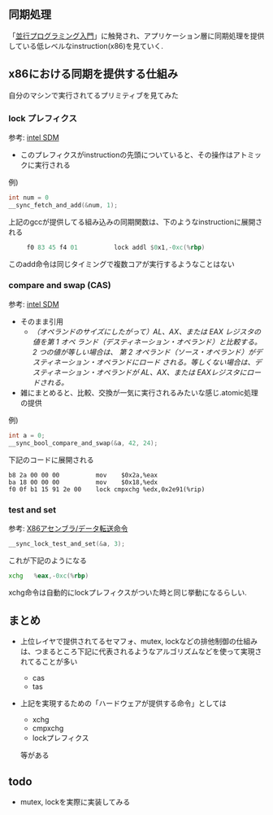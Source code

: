 ## 同期処理
「[並行プログラミング入門](https://www.oreilly.co.jp/books/9784873119595/)」に触発され、アプリケーション層に同期処理を提供している低レベルなinstruction(x86)を見ていく.

## x86における同期を提供する仕組み
自分のマシンで実行されてるプリミティブを見てみた
### lock プレフィクス
参考: [intel SDM](https://www.intel.co.jp/content/dam/www/public/ijkk/jp/ja/documents/developer/IA32_Arh_Dev_Man_Vol2A_i.pdf)
* このプレフィクスがinstructionの先頭についていると、その操作はアトミックに実行される

例)
```c
int num = 0
__sync_fetch_and_add(&num, 1);
```
上記のgccが提供してる組み込みの同期関数は、下のようなinstructionに展開される
```asm
     f0 83 45 f4 01          lock addl $0x1,-0xc(%rbp)
```
このadd命令は同じタイミングで複数コアが実行するようなことはない
### compare and swap (CAS)
参考: [intel SDM](https://www.intel.co.jp/content/dam/www/public/ijkk/jp/ja/documents/developer/IA32_Arh_Dev_Man_Vol2A_i.pdf)
* そのまま引用
    * *（オペランドのサイズにしたがって）AL、AX、または EAX レジスタの値を第 1 オペ
ランド（デスティネーション・オペランド）と比較する。2 つの値が等しい場合は、
第 2 オペランド（ソース・オペランド）がデスティネーション・オペランドにロード
される。等しくない場合は、デスティネーション・オペランドが AL、AX、または
EAXレジスタにロードされる。*
* 雑にまとめると、比較、交換が一気に実行されるみたいな感じ.atomic処理の提供

例)
```c
int a = 0;
__sync_bool_compare_and_swap(&a, 42, 24);
```
下記のコードに展開される
```
b8 2a 00 00 00          mov    $0x2a,%eax
ba 18 00 00 00          mov    $0x18,%edx
f0 0f b1 15 91 2e 00    lock cmpxchg %edx,0x2e91(%rip)     
```


### test and set
参考: [X86アセンブラ/データ転送命令](https://ja.wikibooks.org/wiki/X86%E3%82%A2%E3%82%BB%E3%83%B3%E3%83%96%E3%83%A9/%E3%83%87%E3%83%BC%E3%82%BF%E8%BB%A2%E9%80%81%E5%91%BD%E4%BB%A4)
```c
__sync_lock_test_and_set(&a, 3);
```
これが下記のようになる
```asm
xchg   %eax,-0xc(%rbp)
```
xchg命令は自動的にlockプレフィクスがついた時と同じ挙動になるらしい.


## まとめ
* 上位レイヤで提供されてるセマフォ、mutex, lockなどの排他制御の仕組みは、つまるところ下記に代表されるようなアルゴリズムなどを使って実現されてることが多い
  * cas
  * tas
* 上記を実現するための「ハードウェアが提供する命令」としては
  * xchg
  * cmpxchg
  * lockプレフィクス  

  等がある

## todo
* mutex, lockを実際に実装してみる
